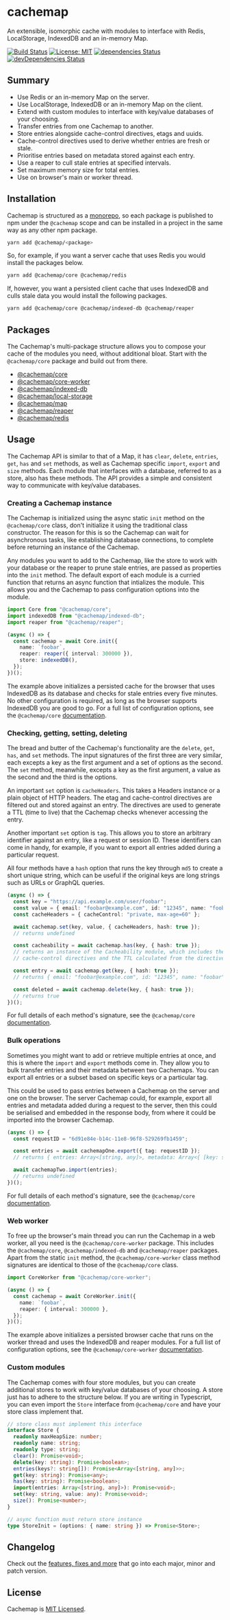 # cachemap

An extensible, isomorphic cache with modules to interface with Redis, LocalStorage, IndexedDB and an in-memory Map.

[![Build Status](https://travis-ci.org/bad-batch/cachemap.svg?branch=master)](https://travis-ci.org/bad-batch/cachemap)
[![License: MIT](https://img.shields.io/badge/License-MIT-yellow.svg)](LICENSE)
[![dependencies Status](https://david-dm.org/bad-batch/cachemap/status.svg)](https://david-dm.org/bad-batch/cachemap)
[![devDependencies Status](https://david-dm.org/bad-batch/cachemap/dev-status.svg)](https://david-dm.org/bad-batch/cachemap?type=dev)

## Summary

* Use Redis or an in-memory Map on the server.
* Use LocalStorage, IndexedDB or an in-memory Map on the client.
* Extend with custom modules to interface with key/value databases of your choosing.
* Transfer entries from one Cachemap to another.
* Store entries alongside cache-control directives, etags and uuids.
* Cache-control directives used to derive whether entries are fresh or stale.
* Prioritise entries based on metadata stored against each entry.
* Use a reaper to cull stale entries at specified intervals.
* Set maximum memory size for total entries.
* Use on browser's main or worker thread.

## Installation

Cachemap is structured as a [monorepo](https://github.com/lerna/lerna), so each package is published to npm under the
`@cachemap` scope and can be installed in a project in the same way as any other npm package.

```bash
yarn add @cachemap/<package>
```

So, for example, if you want a server cache that uses Redis you would install the packages below.

```bash
yarn add @cachemap/core @cachemap/redis
```

If, however, you want a persisted client cache that uses IndexedDB and culls stale data you would install the
following packages.

```bash
yarn add @cachemap/core @cachemap/indexed-db @cachemap/reaper
```

## Packages

The Cachemap's multi-package structure allows you to compose your cache of the modules you need, without additional
bloat. Start with the `@cachemap/core` package and build out from there.

* [@cachemap/core](packages/core)
* [@cachemap/core-worker](packages/core-worker)
* [@cachemap/indexed-db](packages/indexed-db)
* [@cachemap/local-storage](packages/local-storage)
* [@cachemap/map](packages/map)
* [@cachemap/reaper](packages/reaper)
* [@cachemap/redis](packages/redis)

## Usage

The Cachemap API is similar to that of a Map, it has `clear`, `delete`, `entries`, `get`, `has` and `set` methods,
as well as Cachemap specific `import`, `export` and `size` methods. Each module that interfaces with a database,
referred to as a store, also has these methods. The API provides a simple and consistent way to communicate with
key/value databases.

### Creating a Cachemap instance

The Cachemap is initialized using the async static `init` method on the `@cachemap/core` class, don't initialize
it using the traditional class constructor. The reason for this is so the Cachemap can wait for asynchronous tasks,
like establishing database connections, to complete before returning an instance of the Cachemap.

Any modules you want to add to the Cachemap, like the store to work with your database or the reaper to
prune stale entries, are passed as properties into the `init` method. The default export of each module is a
curried function that returns an async function that intializes the module. This allows you and the Cachemap to pass
configuration options into the module.

```typescript
import Core from "@cachemap/core";
import indexedDB from "@cachemap/indexed-db";
import reaper from "@cachemap/reaper";

(async () => {
  const cachemap = await Core.init({
    name: `foobar`,
    reaper: reaper({ interval: 300000 }),
    store: indexedDB(),
  });
})();
```

The example above initializes a persisted cache for the browser that uses IndexedDB as its database and checks for
stale entries every five minutes. No other configuration is required, as long as the browser supports IndexedDB you are
good to go. For a full list of configuration options, see the `@cachemap/core`
[documentation](packages/core/docs/README.md).

### Checking, getting, setting, deleting

The bread and butter of the Cachemap's functionality are the `delete`, `get`, `has`, and `set` methods. The input
signatures of the first three are very similar, each excepts a key as the first argument and a set of options as the
second. The `set` method, meanwhile, excepts a key as the first argument, a value as the second and the third is the
options.

An important `set` option is `cacheHeaders`. This takes a Headers instance or a plain object of HTTP headers. The etag
and cache-control directives are filtered out and stored against an entry. The directives are used to generate a
TTL (time to live) that the Cachemap checks whenever accessing the entry.

Another important `set` option is `tag`. This allows you to store an arbitrary identifier against an entry, like a
request or session ID. These identifiers can come in handy, for example, if you want to export all entries added during
a particular request.

All four methods have a `hash` option that runs the key through `md5` to create a short unique string, which can be
useful if the original keys are long strings such as URLs or GraphQL queries.

```typescript
(async () => {
  const key = "https://api.example.com/user/foobar";
  const value = { email: "foobar@example.com", id: "12345", name: "foobar" };
  const cacheHeaders = { cacheControl: "private, max-age=60" };

  await cachemap.set(key, value, { cacheHeaders, hash: true });
  // returns undefined

  const cacheability = await cachemap.has(key, { hash: true });
  // returns an instance of the Cacheability module, which includes the
  // cache-control directives and the TTL calculated from the directives

  const entry = await cachemap.get(key, { hash: true });
  // returns { email: "foobar@example.com", id: "12345", name: "foobar" }

  const deleted = await cachemap.delete(key, { hash: true });
  // returns true
})();
```

For full details of each method's signature, see the `@cachemap/core` [documentation](packages/core/docs/README.md).

### Bulk operations

Sometimes you might want to add or retrieve multiple entries at once, and this is where the `import` and `export`
methods come in. They allow you to bulk transfer entries and their metadata between two Cachemaps. You can export
all entries or a subset based on specific keys or a particular tag.

This could be used to pass entries between a Cachemap on the server and one on the browser. The server Cachemap could,
for example, export all entries and metadata added during a request to the server, then this could be serialised and
embedded in the response body, from where it could be imported into the browser Cachemap.

```typescript
(async () => {
  const requestID = "6d91e84e-b14c-11e8-96f8-529269fb1459";

  const entries = await cachemapOne.export({ tag: requestID });
  // returns { entries: Array<[string, any]>, metadata: Array<{ [key: string]: any }> }

  await cachemapTwo.import(entries);
  // returns undefined
})();
```

For full details of each method's signature, see the `@cachemap/core` [documentation](packages/core/docs/README.md).

### Web worker

To free up the browser's main thread you can run the Cachemap in a web worker, all you need is the
`@cachemap/core-worker` package. This includes the `@cachemap/core`, `@cachemap/indexed-db` and `@cachemap/reaper`
packages. Apart from the static `init` method, the `@cachemap/core-worker` class method signatures are identical to
those of the `@cachemap/core` class.

```typescript
import CoreWorker from "@cachemap/core-worker";

(async () => {
  const cachemap = await CoreWorker.init({
    name: `foobar`,
    reaper: { interval: 300000 },
  });
})();
```

The example above initializes a persisted browser cache that runs on the worker thread and uses the IndexedDB and
reaper modules. For a full list of configuration options, see the `@cachemap/core-worker`
[documentation](packages/core-worker/docs/README.md).

### Custom modules

The Cachemap comes with four store modules, but you can create additional stores to work with key/value databases of
your choosing. A store just has to adhere to the structure below. If you are writing in Typescript, you can even
import the `Store` interface from `@cachemap/core` and have your store class implement that.

```typescript
// store class must implement this interface
interface Store {
  readonly maxHeapSize: number;
  readonly name: string;
  readonly type: string;
  clear(): Promise<void>;
  delete(key: string): Promise<boolean>;
  entries(keys?: string[]): Promise<Array<[string, any]>>;
  get(key: string): Promise<any>;
  has(key: string): Promise<boolean>;
  import(entries: Array<[string, any]>): Promise<void>;
  set(key: string, value: any): Promise<void>;
  size(): Promise<number>;
}

// async function must return store instance
type StoreInit = (options: { name: string }) => Promise<Store>;
```

## Changelog

Check out the [features, fixes and more](CHANGELOG.md) that go into each major, minor and patch version.

## License

Cachemap is [MIT Licensed](LICENSE).
